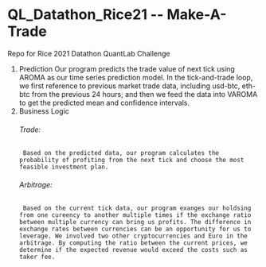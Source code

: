 # QL_Datathon_Rice21 -- Make-A-Trade
Repo for Rice 2021 Datathon QuantLab Challenge

1. Prediction
    Our program predicts the trade value of next tick using AROMA as our time series prediction model. In the tick-and-trade loop, we first reference to previous market trade data, including usd-btc, eth-btc from the previous 24 hours; and then we feed the data into VAROMA to get the predicted mean and confidence intervals.
2. Business Logic
   ######  Trade: 
        Based on the predicted data, our program calculates the probability of profiting from the next tick and choose the most feasible investment plan.
   ######  Arbitrage: 
        Based on the current tick data, our program exanges our holdsing from one cureency to another multiple times if the exchange ratio between multiple currency can bring us profits. The difference in exchange rates between currencies can be an opportunity for us to leverage. We involved two other cryptocurrencies and Euro in the arbitrage. By computing the ratio between the current prices, we determine if the expected revenue would exceed the costs such as taker fee.
